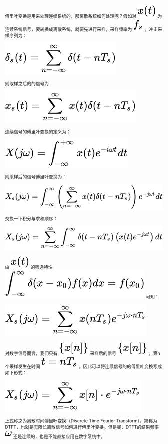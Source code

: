 傅里叶变换是用来处理连续系统的，那离散系统如何处理呢？假如对 ![[公式]](./png/equation_8.svg) 为连续系统信号，要转换成离散系统，就要先进行采样，采样频率为 ![[公式]](./png/equation_9.svg) ，冲击采样序列为：

![[公式]](./png/equation.svg)

则取样之后的的信号为

![[公式]](./png/equation_1.svg)

连续信号的傅里叶变换的定义为：

![[公式]](./png/equation_2.svg)

则采样后的信号傅里叶变换为：

![[公式]](./png/equation_3.svg)

交换一下积分与求和顺序：

![[公式]](./png/equation_4.svg)

由 ![[公式]](./png/equation_10.svg) 的筛选特性 ![[公式]](./png/equation_5.svg) 可知：

![[公式]](./png/equation_6.svg)

对数字信号而言，我们只有 ![[公式]](./png/equation_11.svg) 采样后的信号 ![[公式]](./png/equation_11.svg) ，第n个采样发生在时间 ![[公式]](./png/equation_12.svg) 。因此可以将连续信号的的傅里叶变换写成如下形式：

![[公式]](./png/equation_7.svg)

上式称之为离散时间傅里叶变换（Discrete Time Fourier Transform），简称为DTFT，也就是无限长离散信号如何进行傅里叶变换。但是呢，DTFT的结果频率 ![[公式]](./png/equation_13.svg) 还是连续的，也是不能直接应用在数字系统中。